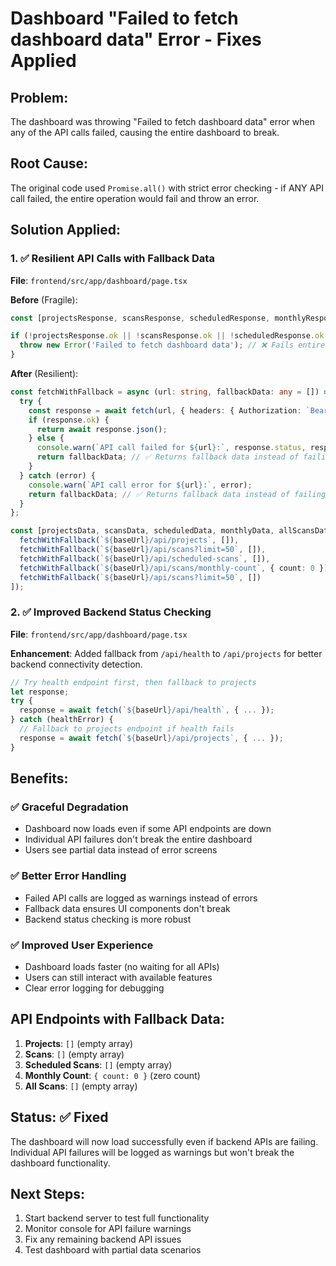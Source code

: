 # Dashboard "Failed to fetch dashboard data" Error - Fixes Applied

## Problem:
The dashboard was throwing "Failed to fetch dashboard data" error when any of the API calls failed, causing the entire dashboard to break.

## Root Cause:
The original code used `Promise.all()` with strict error checking - if ANY API call failed, the entire operation would fail and throw an error.

## Solution Applied:

### 1. ✅ Resilient API Calls with Fallback Data
**File**: `frontend/src/app/dashboard/page.tsx`

**Before** (Fragile):
```typescript
const [projectsResponse, scansResponse, scheduledResponse, monthlyResponse, allScansResponse] = await Promise.all([...]);

if (!projectsResponse.ok || !scansResponse.ok || !scheduledResponse.ok || !monthlyResponse.ok || !allScansResponse.ok) {
  throw new Error('Failed to fetch dashboard data'); // ❌ Fails entire dashboard
}
```

**After** (Resilient):
```typescript
const fetchWithFallback = async (url: string, fallbackData: any = []) => {
  try {
    const response = await fetch(url, { headers: { Authorization: `Bearer ${token}` } });
    if (response.ok) {
      return await response.json();
    } else {
      console.warn(`API call failed for ${url}:`, response.status, response.statusText);
      return fallbackData; // ✅ Returns fallback data instead of failing
    }
  } catch (error) {
    console.warn(`API call error for ${url}:`, error);
    return fallbackData; // ✅ Returns fallback data instead of failing
  }
};

const [projectsData, scansData, scheduledData, monthlyData, allScansData] = await Promise.all([
  fetchWithFallback(`${baseUrl}/api/projects`, []),
  fetchWithFallback(`${baseUrl}/api/scans?limit=50`, []),
  fetchWithFallback(`${baseUrl}/api/scheduled-scans`, []),
  fetchWithFallback(`${baseUrl}/api/scans/monthly-count`, { count: 0 }),
  fetchWithFallback(`${baseUrl}/api/scans?limit=50`, [])
]);
```

### 2. ✅ Improved Backend Status Checking
**File**: `frontend/src/app/dashboard/page.tsx`

**Enhancement**: Added fallback from `/api/health` to `/api/projects` for better backend connectivity detection.

```typescript
// Try health endpoint first, then fallback to projects
let response;
try {
  response = await fetch(`${baseUrl}/api/health`, { ... });
} catch (healthError) {
  // Fallback to projects endpoint if health fails
  response = await fetch(`${baseUrl}/api/projects`, { ... });
}
```

## Benefits:

### ✅ **Graceful Degradation**
- Dashboard now loads even if some API endpoints are down
- Individual API failures don't break the entire dashboard
- Users see partial data instead of error screens

### ✅ **Better Error Handling**
- Failed API calls are logged as warnings instead of errors
- Fallback data ensures UI components don't break
- Backend status checking is more robust

### ✅ **Improved User Experience**
- Dashboard loads faster (no waiting for all APIs)
- Users can still interact with available features
- Clear error logging for debugging

## API Endpoints with Fallback Data:
1. **Projects**: `[]` (empty array)
2. **Scans**: `[]` (empty array) 
3. **Scheduled Scans**: `[]` (empty array)
4. **Monthly Count**: `{ count: 0 }` (zero count)
5. **All Scans**: `[]` (empty array)

## Status: ✅ **Fixed**
The dashboard will now load successfully even if backend APIs are failing. Individual API failures will be logged as warnings but won't break the dashboard functionality.

## Next Steps:
1. Start backend server to test full functionality
2. Monitor console for API failure warnings
3. Fix any remaining backend API issues
4. Test dashboard with partial data scenarios
